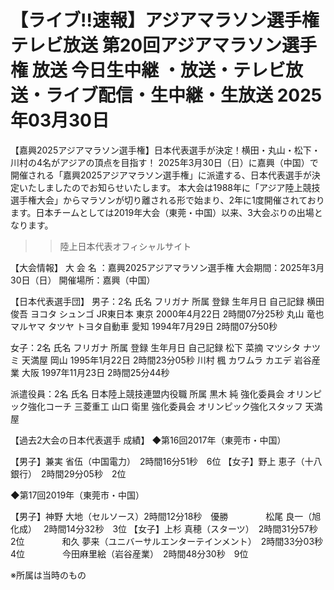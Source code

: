 # 【ライブ!!速報】アジアマラソン選手権 テレビ放送 第20回アジアマラソン選手権 放送 今日生中継 ・放送・テレビ放送・ライブ配信・生中継・生放送 2025年03月30日

【嘉興2025アジアマラソン選手権】日本代表選手が決定！横田・丸山・松下・川村の4名がアジアの頂点を目指す！
2025年3月30日（日）に嘉興（中国）で開催される「嘉興2025アジアマラソン選手権」に派遣する、日本代表選手が決定いたしましたのでお知らせいたします。
本大会は1988年に「アジア陸上競技選手権大会」からマラソンが切り離される形で始まり、2年に1度開催されております。日本チームとしては2019年大会（東莞・中国）以来、3大会ぶりの出場となります。

>>陸上日本代表オフィシャルサイト

【大会情報】
大 会 名 ：嘉興2025アジアマラソン選手権
大会期間：2025年3月30日（日）
開催場所：嘉興（中国）


【日本代表選手団】
男子：2名
氏名	フリガナ	所属	登録	生年月日	自己記録
横田 俊吾	ヨコタ シュンゴ	JR東日本	東京	2000年4月22日	2時間07分25秒
丸山 竜也	マルヤマ タツヤ	トヨタ自動車	愛知	1994年7月29日	2時間07分50秒

女子：2名
氏名	フリガナ	所属	登録	生年月日	自己記録
松下 菜摘	マツシタ ナツミ	天満屋	岡山	1995年1月22日	2時間23分05秒
川村 楓	カワムラ カエデ	岩谷産業	大阪	1997年11月23日	2時間25分44秒

派遣役員：2名
氏名	日本陸上競技連盟内役職	所属
黒木 純	強化委員会 オリンピック強化コーチ	三菱重工
山口 衛里	強化委員会 オリンピック強化スタッフ	天満屋

【過去2大会の日本代表選手 成績】
◆第16回2017年（東莞市・中国）

【男子】兼実 省伍（中国電力）　2時間16分51秒　6位
【女子】野上 恵子（十八銀行）　2時間29分05秒　2位

◆第17回2019年（東莞市・中国）

【男子】神野 大地（セルソース）2時間12分18秒　優勝
　　　　松尾 良一（旭化成）　 2時間14分32秒　3位
【女子】上杉 真穂（スターツ）　2時間31分57秒　2位
　　　　和久 夢来（ユニバーサルエンターテインメント）　2時間33分03秒　4位
　　　　今田麻里絵（岩谷産業）　2時間48分30秒　9位

※所属は当時のもの